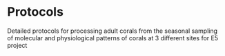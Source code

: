 # Protocols

Detailed protocols for processing adult corals from the seasonal sampling of molecular and physiological patterns of corals at 3 different sites for E5 project